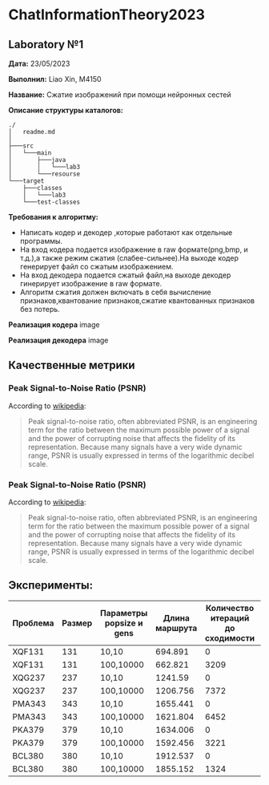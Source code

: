 # ChatInformationTheory2023
## Laboratory №1
**Дата:** 23/05/2023

**Выполнил:** Liao Xin, M4150 

**Название:** Сжатие изображений при помощи нейронных сестей


**Описание структуры каталогов:**
```
./
│   readme.md
│      
├───src
│   └───main
│       ├───java
│       │   └───lab3
│       └───resourse
└───target
    ├───classes
    │   └───lab3
    └───test-classes
```


**Требования к алгоритму:**
- Написать кодер и декодер ,которые работают как отдельные программы.
- На вход кодера подается изображение в raw формате(png,bmp, и т.д.),а также режим сжатия (слабее-сильнее).На выходе кодер генерирует файл со сжатым изображением.
- На вход декодера подается сжатый файл,на выходе декодер гинерирует изображение в raw формате.
- Алгоритм сжатия должен включать в себя вычисление признаков,квантование признаков,сжатие квантованных признаков без потерь.


**Реализация кодера**
image

**Реализация декодера**
image

## Качественные метрики
### Peak Signal-to-Noise Ratio (PSNR)

According to [wikipedia](https://en.wikipedia.org/wiki/Peak_signal-to-noise_ratio):
>Peak signal-to-noise ratio, often abbreviated PSNR, is an engineering term for the ratio between the maximum possible power of a signal and the power of corrupting noise that affects the fidelity of its representation. Because many signals have a very wide dynamic range, PSNR is usually expressed in terms of the logarithmic decibel scale.

### Peak Signal-to-Noise Ratio (PSNR)

According to [wikipedia](https://en.wikipedia.org/wiki/Peak_signal-to-noise_ratio):
>Peak signal-to-noise ratio, often abbreviated PSNR, is an engineering term for the ratio between the maximum possible power of a signal and the power of corrupting noise that affects the fidelity of its representation. Because many signals have a very wide dynamic range, PSNR is usually expressed in terms of the logarithmic decibel scale.


## Эксперименты: 
| Проблема | Размер | Параметры popsize и gens | Длина маршрута | Количество итераций до сходимости |Оптимальный маршрут|
| ------- |------| ------| ------| ------|------|
| XQF131 | 131 |	10,10 | 694.891 | 0 | 564 |
| XQF131 | 131 | 100,10000 | 662.821 | 3209 |  564 |
| XQG237 | 237 |	10,10 | 1241.59 | 0 | 1019|
| XQG237 | 237 | 100,10000 | 1206.756 | 7372 | 1019|
| PMA343 | 343 |	10,10 | 1655.441 | 0 | 1368 |
| PMA343 | 343 | 100,10000 | 1621.804 | 6452 | 1368 |
| PKA379 | 379 |	10,10 | 1634.006 | 0 | 1332 |
| PKA379 | 379 | 100,10000 | 1592.456 | 3221 | 1332 |
| BCL380 | 380 |	10,10 | 1912.537 | 0 | 1621 |
| BCL380 | 380 | 100,10000 | 1855.152 | 1324 | 1621 |

